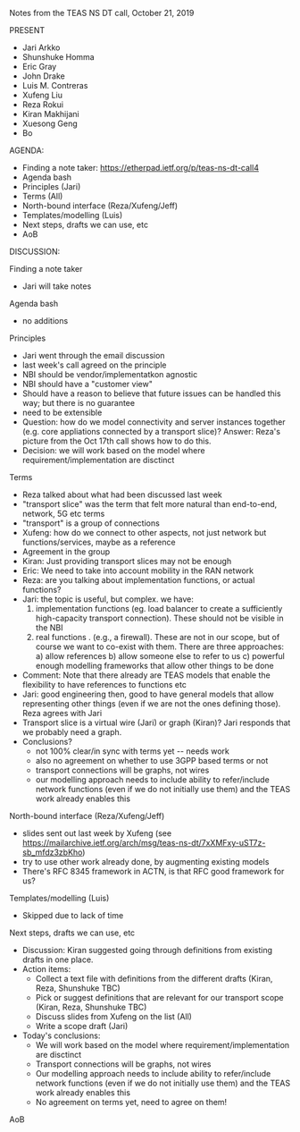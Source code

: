 
Notes from the TEAS NS DT call, October 21, 2019

PRESENT

- Jari Arkko
- Shunshuke Homma
- Eric Gray
- John Drake
- Luis M. Contreras
- Xufeng Liu
- Reza Rokui
- Kiran Makhijani
- Xuesong Geng
- Bo

AGENDA:
        
* Finding a note taker: https://etherpad.ietf.org/p/teas-ns-dt-call4
* Agenda bash
* Principles (Jari)
* Terms (All)
* North-bound interface (Reza/Xufeng/Jeff)
* Templates/modelling (Luis)
* Next steps, drafts we can use, etc
* AoB

DISCUSSION:
    
Finding a note taker
- Jari will take notes

Agenda bash
- no additions

Principles 
- Jari went through the email discussion
- last week's call agreed on the principle
- NBI should be vendor/implementatkon agnostic
- NBI should have a "customer view"
- Should have a reason to believe that future issues can be handled this way; but there is no guarantee
- need to be extensible
- Question: how do we model connectivity and server instances together (e.g. core appliations connected by a transport slice)? Answer: Reza's picture from the Oct 17th call shows how to do this.
- Decision: we will work based on the model where requirement/implementation are disctinct

Terms 
- Reza talked about what had been discussed last week
- "transport slice" was the term that felt more natural than end-to-end, network, 5G etc terms
- "transport" is a group of connections 
 - Xufeng: how do we connect to other aspects, not just network but functions/services, maybe as a reference
- Agreement in the group
- Kiran: Just providing transport slices may not be enough
- Eric: We need to take into account mobility in the RAN network
- Reza: are you talking about implementation functions, or actual functions?
- Jari: the topic is useful, but complex. we have:
   1) implementation functions (eg. load balancer to create a sufficiently high-capacity transport connection). These should not be visible in the NBI
   2) real functions . (e.g., a firewall). These are not in our scope, but of course we want to co-exist with them. There are three approaches:
      a) allow references
      b) allow someone else to refer to us
      c) powerful enough modelling frameworks that allow other things to be done
- Comment: Note that there already are TEAS models that enable the flexibility to have references to functions etc
- Jari: good engineering then, good to have general models that allow representing other things (even if we are not the ones defining those). Reza agrees with Jari
- Transport slice is a virtual wire (Jari) or graph (Kiran)? Jari responds that we probably need a graph.
- Conclusions?
   - not 100% clear/in sync with terms yet -- needs work
   - also no agreement on whether to use 3GPP based terms or not
   - transport connections will be graphs, not wires
   - our modelling approach needs to include ability to refer/include network functions (even if we do not initially use them) and the TEAS work already enables this

North-bound interface (Reza/Xufeng/Jeff)
- slides sent out last week by Xufeng (see https://mailarchive.ietf.org/arch/msg/teas-ns-dt/7xXMFxy-uST7z-sb_mfdz3zbKho)
- try to use other work already done, by augmenting existing models
- There's RFC 8345 framework in ACTN, is that RFC good framework for us?

Templates/modelling (Luis)
* Skipped due to lack of time

Next steps, drafts we can use, etc

* Discussion: Kiran suggested going through definitions from existing drafts in one place.
* Action items:
   * Collect a text file with definitions from the different drafts (Kiran, Reza, Shunshuke TBC)
   * Pick or suggest definitions that are relevant for our transport scope (Kiran, Reza, Shunshuke TBC)
   * Discuss slides from Xufeng on the list (All)
   * Write a scope draft (Jari)
* Today's conclusions:
   * We will work based on the model where requirement/implementation are disctinct
   * Transport connections will be graphs, not wires
   * Our modelling approach needs to include ability to refer/include network functions (even if we do not initially use them) and the TEAS work already enables this
   * No agreement on terms yet, need to agree on them!

AoB

